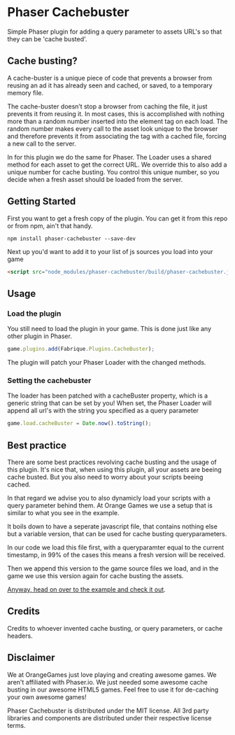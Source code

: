 Phaser Cachebuster
================
Simple Phaser plugin for adding a query parameter to assets URL's so that they can be 'cache busted'.

Cache busting?
--------------

A cache-buster is a unique piece of code that prevents a browser from reusing an ad it has already seen and cached, or saved, to a temporary memory file.

The cache-buster doesn’t stop a browser from caching the file, it just prevents it from reusing it. In most cases, this is accomplished with nothing more than a random number inserted into the element tag on each load. The random number makes every call to the asset look unique to the browser and therefore prevents it from associating the tag with a cached file, forcing a new call to the server.

In for this plugin we do the same for Phaser. The Loader uses a shared method for each asset to get the correct URL. We override this to also add a unique number for cache busting. You control this unique number, so you decide when a fresh asset should be loaded from the server.

Getting Started
---------------
First you want to get a fresh copy of the plugin. You can get it from this repo or from npm, ain't that handy.
```
npm install phaser-cachebuster --save-dev
```

Next up you'd want to add it to your list of js sources you load into your game
```html
<script src="node_modules/phaser-cachebuster/build/phaser-cachebuster.js"></script>
```

Usage
-----

### Load the plugin
You still need to load the plugin in your game. This is done just like any other plugin in Phaser.
```javascript
game.plugins.add(Fabrique.Plugins.CacheBuster);
```
The plugin will patch your Phaser Loader with the changed methods.

### Setting the cachebuster
The loader has been patched with a cacheBuster property, which is a generic string that can be set by you! When set, the Phaser Loader will append all url's with the string you specified as a query parameter

```javascript
game.load.cacheBuster = Date.now().toString();
```

Best practice
-------------
There are some best practices revolving cache busting and the usage of this plugin. It's nice that, when using this plugin, all your assets are beeing cache busted. But you also need to worry about your scripts beeing cached.

In that regard we advise you to also dynamicly load your scripts with a query parameter behind them. At Orange Games we use a setup that is similar to what you see in the example.

It boils down to have a seperate javascript file, that contains nothing else but a  variable version, that can be used for cache busting queryparameters.

In our code we load this file first, with a queryparamter equal to the current timestamp, in 99% of the cases this means a fresh version will be received.

Then we append this version to the game source files we load, and in the game we use this version again for cache busting the assets.

[Anyway, head on over to the example and check it out](https://github.com/orange-games/phaser-cachebuster/blob/master/example/index.html).


Credits
-------
Credits to whoever invented cache busting, or query parameters, or cache headers.


Disclaimer
----------
We at OrangeGames just love playing and creating awesome games. We aren't affiliated with Phaser.io. We just needed some awesome cache busting in our awesome HTML5 games. Feel free to use it for de-caching your own awesome games!

Phaser Cachebuster is distributed under the MIT license. All 3rd party libraries and components are distributed under their
respective license terms.